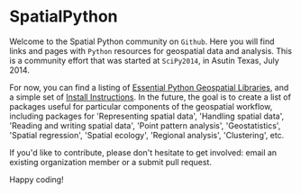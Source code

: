 SpatialPython
=============

Welcome to the Spatial Python community on `Github`. Here you will find links and pages with `Python` resources for geospatial data and analysis. This is a community effort that was started at `SciPy2014`, in Asutin Texas, July 2014.

For now, you can find a listing of [Essential Python Geospatial Libraries](packages.md), and a simple set of [Install Instructions](install.md). In the future, the goal is to create a list of packages useful for particular components of the geospatial workflow, including packages for 'Representing spatial data', 'Handling spatial data', 'Reading and writing spatial data', 'Point pattern analysis', 'Geostatistics', 'Spatial regression', 'Spatial ecology', 'Regional analysis', 'Clustering', etc.

If you'd like to contribute, please don't hesitate to get involved: email an existing organization member or a submit pull request.

Happy coding!

